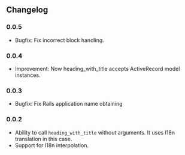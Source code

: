 ## Changelog

### 0.0.5
* Bugfix: Fix incorrect block handling.

### 0.0.4
* Improvement: Now heading_with_title accepts ActiveRecord model instances.

### 0.0.3
* Bugfix: Fix Rails application name obtaining

### 0.0.2
* Ability to call `heading_with_title` without arguments. It uses I18n translation in this case.
* Support for I18n interpolation.
